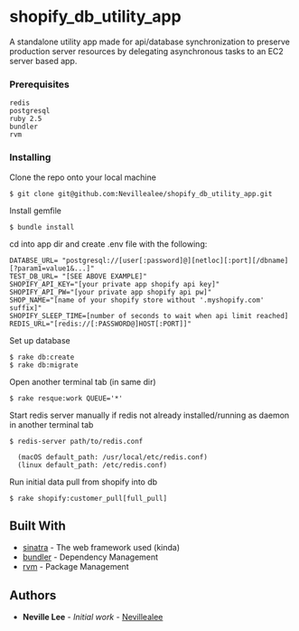 # shopify_db_utility_app
A standalone utility app made for api/database synchronization to preserve production server resources
by delegating asynchronous tasks to an EC2 server based app.

### Prerequisites

```
redis
postgresql
ruby 2.5
bundler
rvm
```

### Installing

Clone the repo onto your local machine

```
$ git clone git@github.com:Nevillealee/shopify_db_utility_app.git
```

Install gemfile

```
$ bundle install
```

cd into app dir and create .env file with the following:

```
DATABSE_URL= "postgresql://[user[:password]@][netloc][:port][/dbname][?param1=value1&...]"
TEST_DB_URL= "[SEE ABOVE EXAMPLE]"
SHOPIFY_API_KEY="[your private app shopify api key]"
SHOPIFY_API_PW="[your private app shopify api pw]"
SHOP_NAME="[name of your shopify store without '.myshopify.com' suffix]"
SHOPIFY_SLEEP_TIME=[number of seconds to wait when api limit reached]
REDIS_URL="[redis://[:PASSWORD@]HOST[:PORT]]"
```
Set up database

```
$ rake db:create
$ rake db:migrate
```
Open another terminal tab (in same dir)

```
$ rake resque:work QUEUE='*'
```
Start redis server manually if redis not already installed/running as daemon
in another terminal tab

```
$ redis-server path/to/redis.conf

  (macOS default_path: /usr/local/etc/redis.conf)
  (linux default_path: /etc/redis.conf)
```
Run initial data pull from shopify into db

```
$ rake shopify:customer_pull[full_pull]
```

## Built With

* [sinatra](http://sinatrarb.com/) - The web framework used (kinda)
* [bundler](https://bundler.io/) - Dependency Management
* [rvm](https://rvm.io/) - Package Management


## Authors

* **Neville Lee** - *Initial work* - [Nevillealee](https://github.com/nevillealee)
